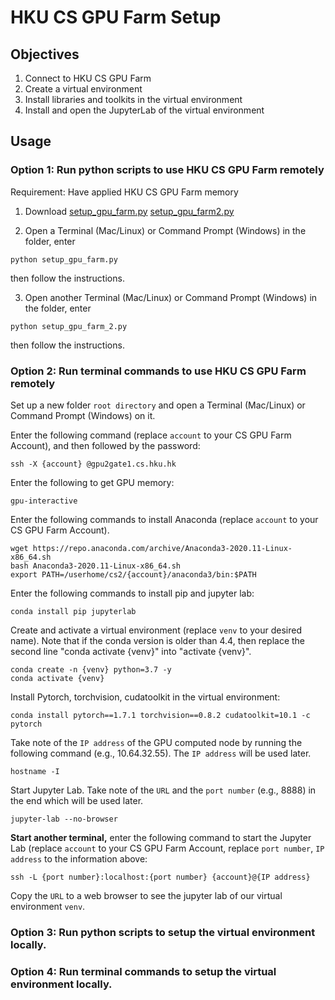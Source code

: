 
# HKU CS GPU Farm Setup

## __Objectives__
1. Connect to HKU CS GPU Farm
2. Create a virtual environment
3. Install libraries and toolkits in the virtual environment
4. Install and open the JupyterLab of the virtual environment


## __Usage__

### Option 1: Run python scripts to use HKU CS GPU Farm remotely

Requirement: Have applied HKU CS GPU Farm memory

1. Download <a href="https://github.com/WuKunhuan/HKU_COMP3340/blob/main/HKU%20CS%20GPU%20Farm/setup_gpu_farm.py" target="_blank">setup_gpu_farm.py</a> <a href="https://github.com/WuKunhuan/HKU_COMP3340/blob/main/HKU%20CS%20GPU%20Farm/setup_gpu_farm2.py" target="_blank">setup_gpu_farm2.py</a>

2. Open a Terminal (Mac/Linux) or Command Prompt (Windows) in the folder, enter 
```
python setup_gpu_farm.py
```
then follow the instructions. 

3. Open another Terminal (Mac/Linux) or Command Prompt (Windows) in the folder, enter 
```
python setup_gpu_farm_2.py
```
then follow the instructions. 


### Option 2: Run terminal commands to use HKU CS GPU Farm remotely

Set up a new folder ```root directory``` and open a Terminal (Mac/Linux) or Command Prompt (Windows) on it.

Enter the following command (replace ```account``` to your CS GPU Farm Account), and then followed by the password: 

```
ssh -X {account} @gpu2gate1.cs.hku.hk
```

Enter the following to get GPU memory: 

```
gpu-interactive
```

Enter the following commands to install Anaconda (replace ```account``` to your CS GPU Farm Account).

```
wget https://repo.anaconda.com/archive/Anaconda3-2020.11-Linux-x86_64.sh
bash Anaconda3-2020.11-Linux-x86_64.sh
export PATH=/userhome/cs2/{account}/anaconda3/bin:$PATH
```

Enter the following commands to install pip and jupyter lab: 

```
conda install pip jupyterlab
```

Create and activate a virtual environment (replace ```venv``` to your desired name). Note that if the conda version is older than 4.4, then replace the second line "conda activate {venv}" into "activate {venv}". 

```
conda create -n {venv} python=3.7 -y
conda activate {venv}
```

Install Pytorch, torchvision, cudatoolkit in the virtual environment: 

```
conda install pytorch==1.7.1 torchvision==0.8.2 cudatoolkit=10.1 -c pytorch
```

Take note of the ```IP address``` of the GPU computed node by running the following command (e.g., 10.64.32.55). The ```IP address``` will be used later. 

```
hostname -I
```

Start Jupyter Lab. Take note of the ```URL``` and the ```port number``` (e.g., 8888) in the end which will be used later. 

```
jupyter-lab --no-browser
```

__Start another terminal,__ enter the following command to start the Jupyter Lab (replace ```account``` to your CS GPU Farm Account, replace ```port number```, ```IP address``` to the information above: 
```
ssh -L {port number}:localhost:{port number} {account}@{IP address}
```

Copy the ```URL``` to a web browser to see the jupyter lab of our virtual environment ```venv```. 


### Option 3: Run python scripts to setup the virtual environment locally. 


### Option 4: Run terminal commands to setup the virtual environment locally. 






